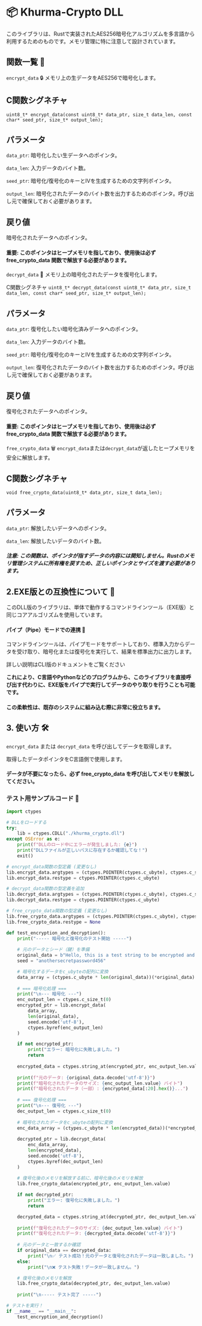 # 📦 Khurma-Crypto DLL
このライブラリは、Rustで実装されたAES256暗号化アルゴリズムを多言語から利用するためのものです。メモリ管理に特に注意して設計されています。

## 関数一覧 📝
`encrypt_data` 🔒
メモリ上の生データをAES256で暗号化します。

## C関数シグネチャ
`uint8_t* encrypt_data(const uint8_t* data_ptr, size_t data_len, const char* seed_ptr, size_t* output_len);`

## パラメータ

`data_ptr`: 暗号化したい生データへのポインタ。

`data_len`: 入力データのバイト数。

`seed_ptr`: 暗号化/復号化のキーとIVを生成するための文字列ポインタ。

`output_len`: 暗号化されたデータのバイト数を出力するためのポインタ。呼び出し元で確保しておく必要があります。

## 戻り値

暗号化されたデータへのポインタ。

#### 重要: このポインタはヒープメモリを指しており、使用後は必ず free_crypto_data 関数で解放する必要があります。

`decrypt_data` 🔑
メモリ上の暗号化されたデータを復号化します。

C関数シグネチャ
`uint8_t* decrypt_data(const uint8_t* data_ptr, size_t data_len, const char* seed_ptr, size_t* output_len);`

## パラメータ

`data_ptr`: 復号化したい暗号化済みデータへのポインタ。

`data_len`: 入力データのバイト数。

`seed_ptr`: 暗号化/復号化のキーとIVを生成するための文字列ポインタ。

`output_len`: 復号化されたデータのバイト数を出力するためのポインタ。呼び出し元で確保しておく必要があります。

## 戻り値

復号化されたデータへのポインタ。

#### 重要: このポインタはヒープメモリを指しており、使用後は必ず free_crypto_data 関数で解放する必要があります。

`free_crypto_data` 🗑️
`encrypt_data`または`decrypt_data`が返したヒープメモリを安全に解放します。

## C関数シグネチャ
`void free_crypto_data(uint8_t* data_ptr, size_t data_len);`

## パラメータ

`data_ptr`: 解放したいデータへのポインタ。

`data_len`: 解放したいデータのバイト数。

##### 注意: この関数は、ポインタが指すデータの内容には関知しません。Rustのメモリ管理システムに所有権を戻すため、正しいポインタとサイズを渡す必要があります。

## 2.EXE版との互換性について 🤝

このDLL版のライブラリは、単体で動作するコマンドラインツール（EXE版）と同じコアアルゴリズムを使用しています。

#### パイプ（Pipe）モードでの連携 🚀
コマンドラインツールは、パイプモードをサポートしており、標準入力からデータを受け取り、暗号化または復号化を実行して、結果を標準出力に出力します。

詳しい説明はCLI版のドキュメントをご覧ください

**これにより、C言語やPythonなどのプログラムから、このライブラリを直接呼び出す代わりに、EXE版をパイプで実行してデータのやり取りを行うことも可能です。**

#### この柔軟性は、既存のシステムに組み込む際に非常に役立ちます。

## 3. 使い方 🛠️
`encrypt_data` または `decrypt_data` を呼び出してデータを取得します。

取得したデータポインタをC言語側で使用します。

#### データが不要になったら、必ず free_crypto_data を呼び出してメモリを解放してください。

### テスト用サンプルコード 💾
```Python
import ctypes

# DLLをロードする
try:
    lib = ctypes.CDLL("./khurma_crypto.dll")
except OSError as e:
    print(f"DLLのロード中にエラーが発生しました: {e}")
    print("DLLファイルが正しいパスに存在するか確認してな！")
    exit()

# encrypt_data関数の型定義 (変更なし)
lib.encrypt_data.argtypes = (ctypes.POINTER(ctypes.c_ubyte), ctypes.c_size_t, ctypes.c_char_p, ctypes.POINTER(ctypes.c_size_t))
lib.encrypt_data.restype = ctypes.POINTER(ctypes.c_ubyte)

# decrypt_data関数の型定義を追加
lib.decrypt_data.argtypes = (ctypes.POINTER(ctypes.c_ubyte), ctypes.c_size_t, ctypes.c_char_p, ctypes.POINTER(ctypes.c_size_t))
lib.decrypt_data.restype = ctypes.POINTER(ctypes.c_ubyte)

# free_crypto_data関数の型定義 (変更なし)
lib.free_crypto_data.argtypes = (ctypes.POINTER(ctypes.c_ubyte), ctypes.c_size_t)
lib.free_crypto_data.restype = None

def test_encryption_and_decryption():
    print("----- 暗号化と復号化のテスト開始 -----")
    
    # 元のデータとシード（鍵）を準備
    original_data = b"Hello, this is a test string to be encrypted and decrypted using Python and Rust!"
    seed = "anothersecretpassword456"

    # 暗号化するデータをc_ubyteの配列に変換
    data_array = (ctypes.c_ubyte * len(original_data))(*original_data)
    
    # === 暗号化処理 ===
    print("\n--- 暗号化 ---")
    enc_output_len = ctypes.c_size_t(0)
    encrypted_ptr = lib.encrypt_data(
        data_array,
        len(original_data),
        seed.encode('utf-8'),
        ctypes.byref(enc_output_len)
    )

    if not encrypted_ptr:
        print("エラー: 暗号化に失敗しました。")
        return
    
    encrypted_data = ctypes.string_at(encrypted_ptr, enc_output_len.value)
    
    print(f"元のデータ: {original_data.decode('utf-8')}")
    print(f"暗号化されたデータのサイズ: {enc_output_len.value} バイト")
    print(f"暗号化されたデータ（一部）: {encrypted_data[:20].hex()}...")
    
    # === 復号化処理 ===
    print("\n--- 復号化 ---")
    dec_output_len = ctypes.c_size_t(0)
    
    # 暗号化されたデータをc_ubyteの配列に変換
    enc_data_array = (ctypes.c_ubyte * len(encrypted_data))(*encrypted_data)
    
    decrypted_ptr = lib.decrypt_data(
        enc_data_array,
        len(encrypted_data),
        seed.encode('utf-8'),
        ctypes.byref(dec_output_len)
    )
    
    # 復号化後のメモリを解放する前に、暗号化後のメモリを解放
    lib.free_crypto_data(encrypted_ptr, enc_output_len.value)

    if not decrypted_ptr:
        print("エラー: 復号化に失敗しました。")
        return

    decrypted_data = ctypes.string_at(decrypted_ptr, dec_output_len.value)
    
    print(f"復号化されたデータのサイズ: {dec_output_len.value} バイト")
    print(f"復号化されたデータ: {decrypted_data.decode('utf-8')}")
    
    # 元のデータと一致するか確認
    if original_data == decrypted_data:
        print("\n✅ テスト成功！元のデータと復号化されたデータは一致しました。")
    else:
        print("\n❌ テスト失敗！データが一致しません。")

    # 復号化後のメモリを解放
    lib.free_crypto_data(decrypted_ptr, dec_output_len.value)
    
    print("\n----- テスト完了 -----")

# テストを実行！
if __name__ == "__main__":
    test_encryption_and_decryption()
```

